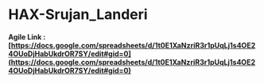 # HAX-Srujan_Landeri

#### Agile Link :  [https://docs.google.com/spreadsheets/d/1t0E1XaNzriR3r1pUqLj1s4OE24OUoDjHabUkdrOR7SY/edit#gid=0](https://docs.google.com/spreadsheets/d/1t0E1XaNzriR3r1pUqLj1s4OE24OUoDjHabUkdrOR7SY/edit#gid=0)
